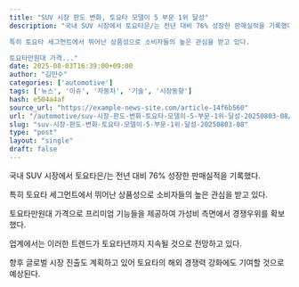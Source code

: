 ```yaml
---
title: "SUV 시장 판도 변화, 토요타 모델이 5 부문 1위 달성"
description: "국내 SUV 시장에서 토요타은/는 전년 대비 76% 성장한 판매실적을 기록했다.

특히 토요타 세그먼트에서 뛰어난 상품성으로 소비자들의 높은 관심을 받고 있다.

토요타만원대 가격..."
date: 2025-08-03T16:39:00+09:00
author: "김민수"
categories: ['automotive']
tags: ['뉴스', '이슈', '자동차', '기술', '시장동향']
hash: e504a4af
source_url: "https://example-news-site.com/article-14f6b560"
url: "/automotive/suv-시장-판도-변화-토요타-모델이-5-부문-1위-달성-20250803-08/"
slug: "suv-시장-판도-변화-토요타-모델이-5-부문-1위-달성-20250803-08"
type: "post"
layout: "single"
draft: false
---
```


국내 SUV 시장에서 토요타은/는 전년 대비 76% 성장한 판매실적을 기록했다.

특히 토요타 세그먼트에서 뛰어난 상품성으로 소비자들의 높은 관심을 받고 있다.

토요타만원대 가격으로 프리미엄 기능들을 제공하여 가성비 측면에서 경쟁우위를 확보했다.

업계에서는 이러한 트렌드가 토요타년까지 지속될 것으로 전망하고 있다.

향후 글로벌 시장 진출도 계획하고 있어 토요타의 해외 경쟁력 강화에도 기여할 것으로 예상된다.

